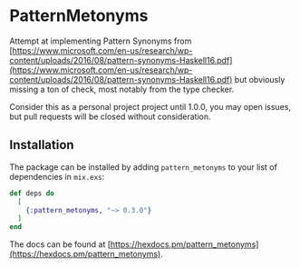 # PatternMetonyms

Attempt at implementing Pattern Synonyms from [https://www.microsoft.com/en-us/research/wp-content/uploads/2016/08/pattern-synonyms-Haskell16.pdf](https://www.microsoft.com/en-us/research/wp-content/uploads/2016/08/pattern-synonyms-Haskell16.pdf) but obviously missing a ton of check, most notably from the type checker.

Consider this as a personal project project until 1.0.0, you may open issues, but pull requests will be closed without consideration.

## Installation

The package can be installed by adding `pattern_metonyms` to your list of dependencies in `mix.exs`:

```elixir
def deps do
  [
    {:pattern_metonyms, "~> 0.3.0"}
  ]
end
```

The docs can be found at [https://hexdocs.pm/pattern_metonyms](https://hexdocs.pm/pattern_metonyms).

